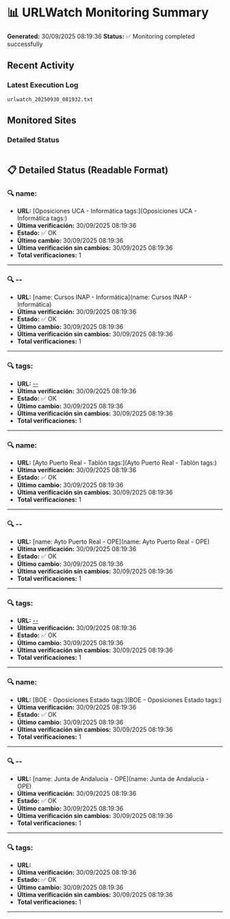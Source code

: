 # 📊 URLWatch Monitoring Summary

**Generated:** 30/09/2025 08:19:36
**Status:** ✅ Monitoring completed successfully

## Recent Activity

### Latest Execution Log
`urlwatch_20250930_081932.txt`

## Monitored Sites

### Detailed Status
```
```

## 📋 Detailed Status (Readable Format)

### 🔍 name:

- **URL:** [Oposiciones UCA - Informática	tags:](Oposiciones UCA - Informática	tags:)
- **Última verificación:** 30/09/2025 08:19:36
- **Estado:** ✅ OK
- **Último cambio:** 30/09/2025 08:19:36
- **Última verificación sin cambios:** 30/09/2025 08:19:36
- **Total verificaciones:** 1

---

### 🔍 --

- **URL:** [name: Cursos INAP - Informática](name: Cursos INAP - Informática)
- **Última verificación:** 30/09/2025 08:19:36
- **Estado:** ✅ OK
- **Último cambio:** 30/09/2025 08:19:36
- **Última verificación sin cambios:** 30/09/2025 08:19:36
- **Total verificaciones:** 1

---

### 🔍 tags:

- **URL:** [--](--)
- **Última verificación:** 30/09/2025 08:19:36
- **Estado:** ✅ OK
- **Último cambio:** 30/09/2025 08:19:36
- **Última verificación sin cambios:** 30/09/2025 08:19:36
- **Total verificaciones:** 1

---

### 🔍 name:

- **URL:** [Ayto Puerto Real - Tablón	tags:](Ayto Puerto Real - Tablón	tags:)
- **Última verificación:** 30/09/2025 08:19:36
- **Estado:** ✅ OK
- **Último cambio:** 30/09/2025 08:19:36
- **Última verificación sin cambios:** 30/09/2025 08:19:36
- **Total verificaciones:** 1

---

### 🔍 --

- **URL:** [name: Ayto Puerto Real - OPE](name: Ayto Puerto Real - OPE)
- **Última verificación:** 30/09/2025 08:19:36
- **Estado:** ✅ OK
- **Último cambio:** 30/09/2025 08:19:36
- **Última verificación sin cambios:** 30/09/2025 08:19:36
- **Total verificaciones:** 1

---

### 🔍 tags:

- **URL:** [--](--)
- **Última verificación:** 30/09/2025 08:19:36
- **Estado:** ✅ OK
- **Último cambio:** 30/09/2025 08:19:36
- **Última verificación sin cambios:** 30/09/2025 08:19:36
- **Total verificaciones:** 1

---

### 🔍 name:

- **URL:** [BOE - Oposiciones Estado	tags:](BOE - Oposiciones Estado	tags:)
- **Última verificación:** 30/09/2025 08:19:36
- **Estado:** ✅ OK
- **Último cambio:** 30/09/2025 08:19:36
- **Última verificación sin cambios:** 30/09/2025 08:19:36
- **Total verificaciones:** 1

---

### 🔍 --

- **URL:** [name: Junta de Andalucía - OPE](name: Junta de Andalucía - OPE)
- **Última verificación:** 30/09/2025 08:19:36
- **Estado:** ✅ OK
- **Último cambio:** 30/09/2025 08:19:36
- **Última verificación sin cambios:** 30/09/2025 08:19:36
- **Total verificaciones:** 1

---

### 🔍 tags:

- **URL:** []()
- **Última verificación:** 30/09/2025 08:19:36
- **Estado:** ✅ OK
- **Último cambio:** 30/09/2025 08:19:36
- **Última verificación sin cambios:** 30/09/2025 08:19:36
- **Total verificaciones:** 1

---

